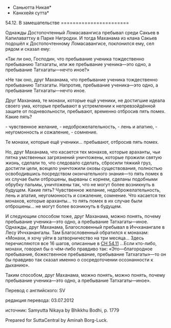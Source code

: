 * Саньютта Никая*
* Канкхейя сутта*

54\.12\. В замешательстве
\=\=\=\=\=\=\=\=\=\=\=\=\=\=\=\=\=\=\=\=\=\=\=

Однажды Достопочтенный Ломасавангиса пребывал среди Сакьев в Капилаваттху в Парке Нигродхи\. И тогда Маханама из клана Сакьев подошёл к Достопочтенному Ломасавангисе, поклонился ему, сел рядом и сказал ему:

«Так ли оно, Господин, что пребывание ученика тождественно пребыванию Татхагаты, или же пребывание ученика—это одно, а пребывание Татхагаты—нечто иное?»

«Не так оно, друг Маханама, что пребывание ученика тождественно пребыванию Татхагаты\. Напротив, пребывание ученика—это одно, а пребывание Татхагаты—нечто иное\.

Друг Маханама, те монахи, которые ещё ученики, не достигшие идеала своего ума, которые пребывают в устремлении к непревзойдённой защите от подневольности, пребывают, временно отбросив пять помех\. Какие пять?

\- чувственное желание,
\- недоброжелательность,
\- лень и апатию,
\- неугомонность и сожаление,
\- сомнение\.

Те монахи, которые ещё ученики… пребывают, отбросив пять помех\.

Но, друг Маханама, что касается тех монахов, которые араханты, чьи пятна умственных загрязнений уничтожены, которые прожили святую жизнь, сделали то, что следовало сделать, сбросили тяжкий груз, достигли цели, всецело уничтожили оковы существования, полностью освободившись посредством окончательного знания—то пять помех в их случае были отброшены, вырваны с корнем, сделаны подобными обрубку пальмы, уничтожены так, что не могут более возникнуть в будущем\. Какие пять? Чувственное желание, недоброжелательность, лень и апатия, неугомонность и сожаление, сомнение\. Что касается тех монахов, которые араханты… то пять помех в их случае были отброшены… не могут более возникнуть в будущем\.

И следующим способом тоже, друг Маханама, можно понять, почему пребывание ученика—это одно, а пребывание Татхагаты—иное\. Однажды, друг Маханама, Благословенный пребывал в Иччханангале в Лесу Иччханангалы\. Там Благословенный обратился к монахам: «Монахи, я хочу уйти в затворничество на три месяца… Здесь перечисляются все 16 шагов, описанные в [СН 54\.11](/sn54\.11/ru/sv) …Если кто\-либо, монахи, говорил бы о чём\-либо правдиво так: «Это—благородное пребывание, божественное пребывание, пребывание Татхагаты»—то он бы правдиво так сказал именно о сосредоточении осознанности к дыханию»\.

Таким способом, друг Маханама, можно понять, можно понять, почему пребывание ученика—это одно, а пребывание Татхагаты—иное»\.

Перевод с английского: SV

редакция перевода: 03\.07\.2012

источник: Samyutta Nikaya by Bhikkhu Bodhi, p\. 1779

Prepared for SuttaCentral by Aminah Borg\-Luck\.